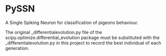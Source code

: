 # PySSN
A Single Spiking Neuron for classification of pigeons behaviour.

The original _differentialevolution.py file of the scipy.optimize.differential_evolution package must be substituted with the _differentialevolution.py in this project to record the best individual of each generation. 
